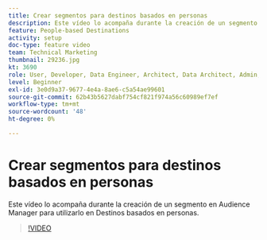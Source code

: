 ```yaml
---
title: Crear segmentos para destinos basados en personas
description: Este vídeo lo acompaña durante la creación de un segmento en Audience Manager para utilizarlo en Destinos basados en personas.
feature: People-based Destinations
activity: setup
doc-type: feature video
team: Technical Marketing
thumbnail: 29236.jpg
kt: 3690
role: User, Developer, Data Engineer, Architect, Data Architect, Admin, Leader
level: Beginner
exl-id: 3e0d9a37-9677-4e4a-8ae6-c5a54ae99601
source-git-commit: 62b43b5627dabf754cf821f974a56c60989ef7ef
workflow-type: tm+mt
source-wordcount: '48'
ht-degree: 0%

---
```


# Crear segmentos para destinos basados en personas

Este vídeo lo acompaña durante la creación de un segmento en Audience Manager para utilizarlo en Destinos basados en personas.

>[!VIDEO](https://video.tv.adobe.com/v/29236/?quality=12)
